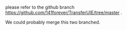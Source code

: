 please refer to the github branch https://github.com/141forever/TransferUIE/tree/master .

We could probably merge this two branched.
